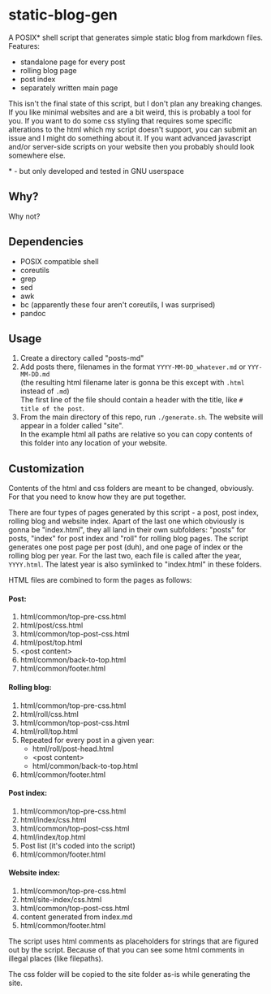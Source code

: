 # static-blog-gen

A POSIX\* shell script that generates simple static blog from markdown files.
Features:

- standalone page for every post
- rolling blog page
- post index
- separately written main page

This isn't the final state of this script, but I don't plan any breaking changes.
If you like minimal websites and are a bit weird, this is probably a tool for you.
If you want to do some css styling that requires some specific alterations to the html which my script doesn't support,
you can submit an issue and I might do something about it.
If you want advanced javascript and/or server-side scripts on your website then you probably should look somewhere else.

\* - but only developed and tested in GNU userspace

## Why?

Why not?

## Dependencies

- POSIX compatible shell
- coreutils
- grep
- sed
- awk
- bc (apparently these four aren't coreutils, I was surprised)
- pandoc

## Usage

1. Create a directory called "posts-md"
2. Add posts there, filenames in the format `YYYY-MM-DD_whatever.md` or `YYY-MM-DD.md` \
	(the resulting html filename later is gonna be this except with `.html` instead of `.md`)\
	The first line of the file should contain a header with the title, like `# title of the post`.
3. From the main directory of this repo, run `./generate.sh`. The website will appear in a folder called "site".\
	In the example html all paths are relative so you can copy contents of this folder into any location of your website.

## Customization

Contents of the html and css folders are meant to be changed, obviously.
For that you need to know how they are put together.

There are four types of pages generated by this script - a post, post index, rolling blog and website index.
Apart of the last one which obviously is gonna be "index.html", they all land in their own subfolders:
"posts" for posts, "index" for post index and "roll" for rolling blog pages.
The script generates one post page per post (duh), and one page of index or the rolling blog per year.
For the last two, each file is called after the year, `YYYY.html`.
The latest year is also symlinked to "index.html" in these folders.

HTML files are combined to form the pages as follows:

#### Post:
1. html/common/top-pre-css.html
2. html/post/css.html
3. html/common/top-post-css.html
4. html/post/top.html
5. \<post content\>
5. html/common/back-to-top.html
6. html/common/footer.html

#### Rolling blog:
1. html/common/top-pre-css.html
2. html/roll/css.html
3. html/common/top-post-css.html
4. html/roll/top.html
5. Repeated for every post in a given year:
	- html/roll/post-head.html
	- \<post content\>
	- html/common/back-to-top.html
6. html/common/footer.html

#### Post index:
1. html/common/top-pre-css.html
2. html/index/css.html
3. html/common/top-post-css.html
4. html/index/top.html
5. Post list (it's coded into the script)
6. html/common/footer.html

#### Website index:
1. html/common/top-pre-css.html
2. html/site-index/css.html
3. html/common/top-post-css.html
4. content generated from index.md
6. html/common/footer.html

The script uses html comments as placeholders for strings that are figured out by the script.
Because of that you can see some html comments in illegal places (like filepaths).

The css folder will be copied to the site folder as-is while generating the site.
